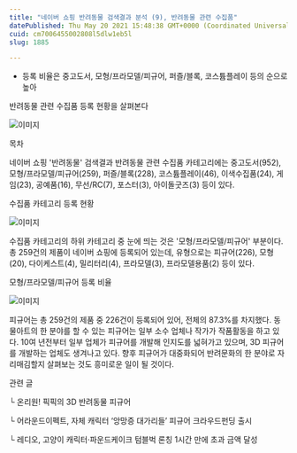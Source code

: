 ```yaml
---
title: "네이버 쇼핑 반려동물 검색결과 분석 (9), 반려동물 관련 수집품"
datePublished: Thu May 20 2021 15:48:38 GMT+0000 (Coordinated Universal Time)
cuid: cm7006455002808l5dlw1eb5l
slug: 1885

---
```



- 등록 비율은 중고도서, 모형/프라모델/피규어, 퍼즐/블록, 코스튬플레이 등의 순으로 높아

반려동물 관련 수집품 등록 현황을 살펴본다

![이미지](https://cdn.hashnode.com/res/hashnode/image/upload/v1739249367523/f678fa52-a8f9-4139-ad41-ac6312c604ad.jpeg)

목차

네이버 쇼핑 '반려동물' 검색결과 반려동물 관련 수집품 카테고리에는 중고도서(952), 모형/프라모델/피규어(259), 퍼즐/블록(228), 코스튬플레이(46), 이색수집품(24), 게임(23), 공예품(16), 무선/RC(7), 포스터(3), 아이돌굿즈(3) 등이 있다.

수집품 카테고리 등록 현황

![이미지](https://cdn.hashnode.com/res/hashnode/image/upload/v1739249368821/d6a4a081-1325-4e9f-9f54-9e65da7e7fc5.png)

수집품 카테고리의 하위 카테고리 중 눈에 띄는 것은 '모형/프라모델/피규어' 부분이다. 총 259건의 제품이 네이버 쇼핑에 등록되어 있는데, 유형으로는 피규어(226), 모형(20), 다이케스트(4), 밀리터리(4), 프라모델(3), 프라모델용품(2) 등이 있다.

모형/프라모델/피규어 등록 비율

![이미지](https://cdn.hashnode.com/res/hashnode/image/upload/v1739249370183/b9940b33-d887-481d-aba9-47e312535817.png)

피규어는 총 259건의 제품 중 226건이 등록되어 있어, 전체의 87.3%를 차지했다. 동물아트의 한 분야를 할 수 있는 피규어는 일부 소수 업체나 작가가 작품활동을 하고 있다. 10여 년전부터 일부 업체가 피규어를 개발해 인지도를 넓혀가고 있으며, 3D 피규어를 개발하는 업체도 생겨나고 있다. 향후 피규어가 대중화되어 반려문화의 한 분야로 자리매김할지 살펴보는 것도 흥미로운 일이 될 것이다.

관련 글

└ 온리원! 픽픽의 3D 반려동물 피규어

└ 어라운드이펙트, 자체 캐릭터 ‘앙망증 대가리들’ 피규어 크라우드펀딩 출시

└ 레디오, 고양이 캐릭터·파운드케이크 텀블벅 론칭 1시간 만에 초과 금액 달성